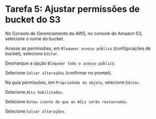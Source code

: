 # Tarefa 5: Ajustar permissões de bucket do S3

No Console de Gerenciamento da AWS, no console do Amazon S3, selecione o nome do bucket.

Acesse as permissões, em `Bloquear acesso público` (configurações de bucket), selecione `Editar`.

Desmarque a opção `Bloquear todo o acesso público`.

Selecione `Salvar alterações` (confirmar no prompt).

Na guia permissões, em `Propriedade do objeto`, selecione `Editar`.

Selecione `ACLs habilitadas`.

Selecione `Estou ciente de que as ACLs serão restauradas`.

Selecione `Salvar alterações`.

